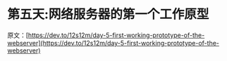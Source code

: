 # 第五天:网络服务器的第一个工作原型

原文：[https://dev.to/12s12m/day-5-first-working-prototype-of-the-webserver](https://dev.to/12s12m/day-5-first-working-prototype-of-the-webserver)